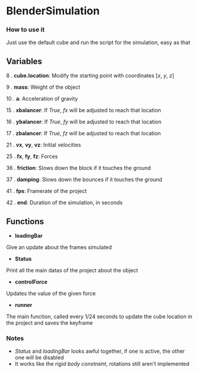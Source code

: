 

# BlenderSimulation
### How to use it
Just use the default cube and run the script for the simulation, easy as that

## Variables
8 . **cube.location**: Modify the starting point with coordinates [*x*, *y*, *z*]

9 . **mass**: Weight of the object

10 . **a**: Acceleration of gravity 

15 . **xbalancer**: If *True*, *fx* will be adjusted to reach that location

16 . **ybalancer**: If *True*, *fy* will be adjusted to reach that location

17 . **zbalancer**: If *True*, *fz* will be adjusted to reach that location

21 .  **vx**, **vy**, **vz**: Initial velocities

25 . **fx**, **fy**, **fz**: Forces 

36 . **friction**: Slows down the block if it touches the ground

37 . **damping**: Slows down the bounces if it touches the ground

41 .  **fps**: Framerate of the project

42 . **end**: Duration of the simulation, in seconds

## Functions
* **loadingBar**

Give an update about the frames simulated

* **Status**

Print all the main datas of the project about the object

* **controlForce**

Updates the value of the given force

* **runner**

The main function, called every 1/24 seconds to update the cube location in the project and saves the keyframe

### Notes

* *Status* and *loadingBar* looks awful together, if one is active, the other one will be disabled
* It works like the *rigid body constraint*, rotations still aren't implemented
